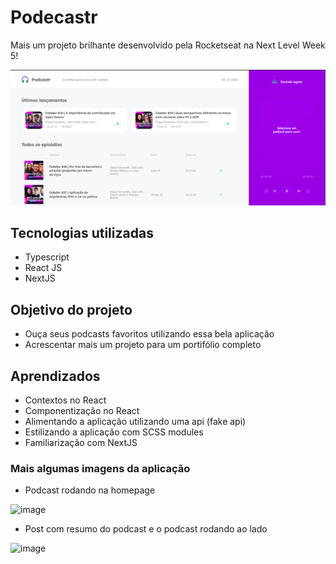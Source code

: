 # Podecastr

Mais um projeto brilhante desenvolvido pela Rocketseat na Next Level Week 5!

![image](public/podcastr.png)

## Tecnologias utilizadas
- Typescript
- React JS
- NextJS

## Objetivo do projeto
- Ouça seus podcasts favoritos utilizando essa bela aplicação
- Acrescentar mais um projeto para um portifólio completo

## Aprendizados
- Contextos no React
- Componentização no React
- Alimentando a aplicação utilizando uma api (fake api)
- Estilizando a aplicação com SCSS modules
- Familiarização com NextJS

### Mais algumas imagens da aplicação

- Podcast rodando na homepage

![image](https://github.com/LucasSousa09/podecastr/blob/main/public/podcastr-podcastrodando.png)

- Post com resumo do podcast e o podcast rodando ao lado

![image](https://github.com/LucasSousa09/podecastr/blob/main/public/podcaster-posttoread.png)
